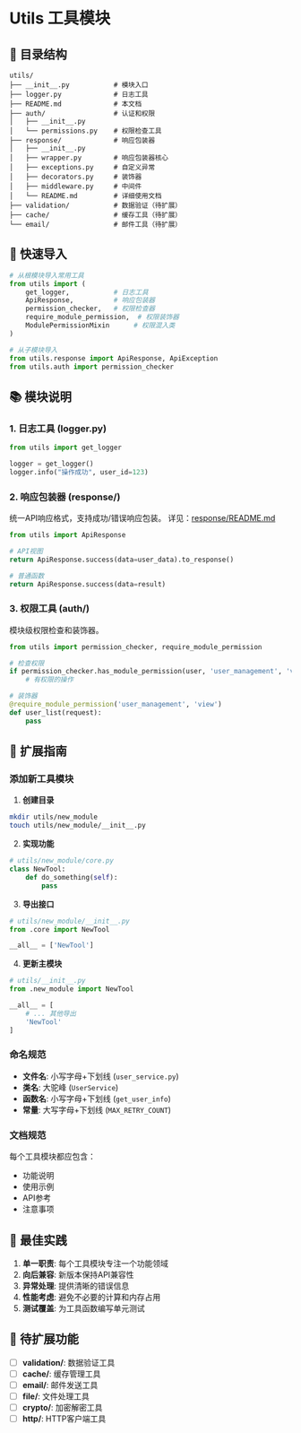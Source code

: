 # Utils 工具模块

## 📁 目录结构

```
utils/
├── __init__.py           # 模块入口
├── logger.py             # 日志工具
├── README.md             # 本文档
├── auth/                 # 认证和权限
│   ├── __init__.py
│   └── permissions.py    # 权限检查工具
├── response/             # 响应包装器
│   ├── __init__.py
│   ├── wrapper.py        # 响应包装器核心
│   ├── exceptions.py     # 自定义异常
│   ├── decorators.py     # 装饰器
│   ├── middleware.py     # 中间件
│   └── README.md         # 详细使用文档
├── validation/           # 数据验证（待扩展）
├── cache/                # 缓存工具（待扩展）
└── email/                # 邮件工具（待扩展）
```

## 🚀 快速导入

```python
# 从根模块导入常用工具
from utils import (
    get_logger,           # 日志工具
    ApiResponse,          # 响应包装器
    permission_checker,   # 权限检查器
    require_module_permission,  # 权限装饰器
    ModulePermissionMixin      # 权限混入类
)

# 从子模块导入
from utils.response import ApiResponse, ApiException
from utils.auth import permission_checker
```

## 📚 模块说明

### 1. 日志工具 (logger.py)
```python
from utils import get_logger

logger = get_logger()
logger.info("操作成功", user_id=123)
```

### 2. 响应包装器 (response/)
统一API响应格式，支持成功/错误响应包装。
详见：[response/README.md](response/README.md)

```python
from utils import ApiResponse

# API视图
return ApiResponse.success(data=user_data).to_response()

# 普通函数
return ApiResponse.success(data=result)
```

### 3. 权限工具 (auth/)
模块级权限检查和装饰器。

```python
from utils import permission_checker, require_module_permission

# 检查权限
if permission_checker.has_module_permission(user, 'user_management', 'view'):
    # 有权限的操作

# 装饰器
@require_module_permission('user_management', 'view')
def user_list(request):
    pass
```

## 🔧 扩展指南

### 添加新工具模块

1. **创建目录**
```bash
mkdir utils/new_module
touch utils/new_module/__init__.py
```

2. **实现功能**
```python
# utils/new_module/core.py
class NewTool:
    def do_something(self):
        pass
```

3. **导出接口**
```python
# utils/new_module/__init__.py
from .core import NewTool

__all__ = ['NewTool']
```

4. **更新主模块**
```python
# utils/__init__.py
from .new_module import NewTool

__all__ = [
    # ... 其他导出
    'NewTool'
]
```

### 命名规范

- **文件名**: 小写字母+下划线 (`user_service.py`)
- **类名**: 大驼峰 (`UserService`)
- **函数名**: 小写字母+下划线 (`get_user_info`)
- **常量**: 大写字母+下划线 (`MAX_RETRY_COUNT`)

### 文档规范

每个工具模块都应包含：
- 功能说明
- 使用示例
- API参考
- 注意事项

## 🎯 最佳实践

1. **单一职责**: 每个工具模块专注一个功能领域
2. **向后兼容**: 新版本保持API兼容性
3. **异常处理**: 提供清晰的错误信息
4. **性能考虑**: 避免不必要的计算和内存占用
5. **测试覆盖**: 为工具函数编写单元测试

## 📝 待扩展功能

- [ ] **validation/**: 数据验证工具
- [ ] **cache/**: 缓存管理工具
- [ ] **email/**: 邮件发送工具
- [ ] **file/**: 文件处理工具
- [ ] **crypto/**: 加密解密工具
- [ ] **http/**: HTTP客户端工具